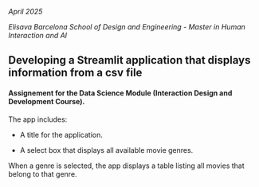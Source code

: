*April 2025*

*Elisava Barcelona School of Design and Engineering - Master in Human Interaction and AI*


## Developing a Streamlit application that displays information from a csv file

#### Assignement for the Data Science Module (Interaction Design and Development Course).

The app includes:

- A title for the application.

- A select box that displays all available movie genres.

When a genre is selected, the app displays a table listing all movies that belong to that genre.
